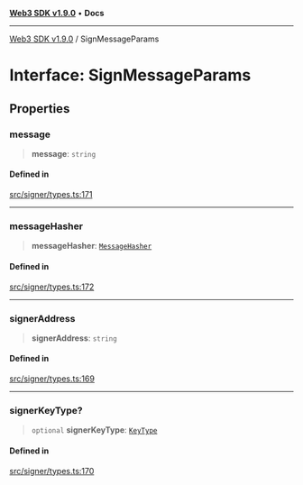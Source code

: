 [**Web3 SDK v1.9.0**](../README.md) • **Docs**

***

[Web3 SDK v1.9.0](../globals.md) / SignMessageParams

# Interface: SignMessageParams

## Properties

### message

> **message**: `string`

#### Defined in

[src/signer/types.ts:171](https://github.com/Mystic-Nayy/alephium-web3/blob/ee41f5e0e7d7fb0b155fe62f05b2ac03772895ca/packages/web3/src/signer/types.ts#L171)

***

### messageHasher

> **messageHasher**: [`MessageHasher`](../type-aliases/MessageHasher.md)

#### Defined in

[src/signer/types.ts:172](https://github.com/Mystic-Nayy/alephium-web3/blob/ee41f5e0e7d7fb0b155fe62f05b2ac03772895ca/packages/web3/src/signer/types.ts#L172)

***

### signerAddress

> **signerAddress**: `string`

#### Defined in

[src/signer/types.ts:169](https://github.com/Mystic-Nayy/alephium-web3/blob/ee41f5e0e7d7fb0b155fe62f05b2ac03772895ca/packages/web3/src/signer/types.ts#L169)

***

### signerKeyType?

> `optional` **signerKeyType**: [`KeyType`](../type-aliases/KeyType.md)

#### Defined in

[src/signer/types.ts:170](https://github.com/Mystic-Nayy/alephium-web3/blob/ee41f5e0e7d7fb0b155fe62f05b2ac03772895ca/packages/web3/src/signer/types.ts#L170)
